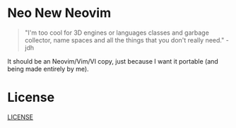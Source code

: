 # Neo New Neovim
> "I'm too cool for 3D engines or languages classes and garbage collector, name spaces and all the things that you don't really need." - jdh

It should be an Neovim/Vim/VI copy, just because I want it portable (and being made entirely by me).

# License
[LICENSE](LICENSE)